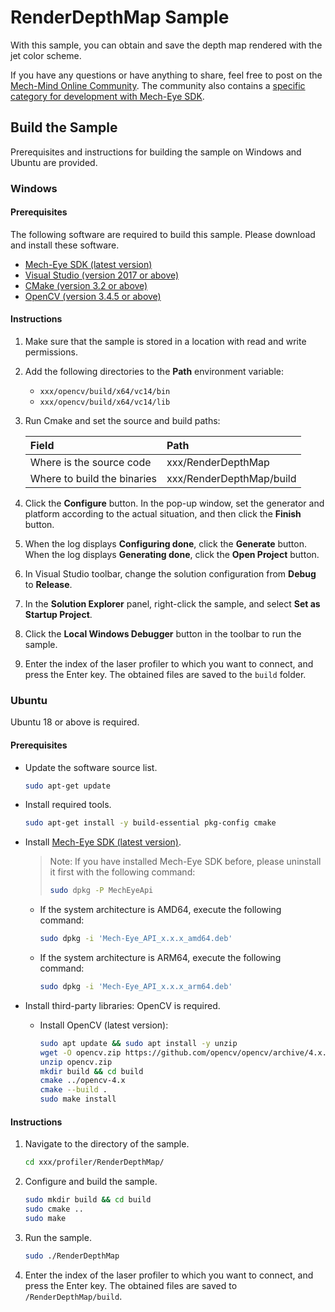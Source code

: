 # RenderDepthMap Sample

With this sample, you can obtain and save the depth map rendered with the jet color scheme.

If you have any questions or have anything to share, feel free to post on the [Mech-Mind Online Community](https://community.mech-mind.com/). The community also contains a [specific category for development with Mech-Eye SDK](https://community.mech-mind.com/c/mech-eye-sdk-development/19).

## Build the Sample

Prerequisites and instructions for building the sample on Windows and Ubuntu are provided.

### Windows

#### Prerequisites

The following software are required to build this sample. Please download and install these software.

* [Mech-Eye SDK (latest version)](https://downloads.mech-mind.com/?tab=tab-sdk)
* [Visual Studio (version 2017 or above)](https://visualstudio.microsoft.com/vs/community/)
* [CMake (version 3.2 or above)](https://cmake.org/download/)
* [OpenCV (version 3.4.5 or above)](https://opencv.org/releases/)

#### Instructions

1. Make sure that the sample is stored in a location with read and write permissions.
2. Add the following directories to the **Path** environment variable:

   * `xxx/opencv/build/x64/vc14/bin`
   * `xxx/opencv/build/x64/vc14/lib`

3. Run Cmake and set the source and build paths:

   | Field                       | Path                     |
   | :----                       | :----                    |
   | Where is the source code    | xxx/RenderDepthMap       |
   | Where to build the binaries | xxx/RenderDepthMap/build |

4. Click the **Configure** button. In the pop-up window, set the generator and platform according to the actual situation, and then click the **Finish** button.
5. When the log displays **Configuring done**, click the **Generate** button. When the log displays **Generating done**, click the **Open Project** button.
6. In Visual Studio toolbar, change the solution configuration from **Debug** to **Release**.
7. In the **Solution Explorer** panel, right-click the sample, and select **Set as Startup Project**.
8. Click the **Local Windows Debugger** button in the toolbar to run the sample.
9. Enter the index of the laser profiler to which you want to connect, and press the Enter key. The obtained files are saved to the `build` folder.

### Ubuntu

Ubuntu 18 or above is required.

#### Prerequisites

* Update the software source list.

  ```bash
  sudo apt-get update
  ```

* Install required tools.

  ```bash
  sudo apt-get install -y build-essential pkg-config cmake
  ```

* Install [Mech-Eye SDK (latest version)](https://downloads.mech-mind.com/?tab=tab-sdk).

  >Note: If you have installed Mech-Eye SDK before, please uninstall it first with the following command:
  >
  >```bash
  >sudo dpkg -P MechEyeApi
  >```

  * If the system architecture is AMD64, execute the following command:

    ```bash
    sudo dpkg -i 'Mech-Eye_API_x.x.x_amd64.deb'
    ```

  * If the system architecture is ARM64, execute the following command:

    ```bash
    sudo dpkg -i 'Mech-Eye_API_x.x.x_arm64.deb'
    ```

* Install third-party libraries: OpenCV is required.
  
  * Install OpenCV (latest version):

    ```bash
    sudo apt update && sudo apt install -y unzip
    wget -O opencv.zip https://github.com/opencv/opencv/archive/4.x.zip
    unzip opencv.zip
    mkdir build && cd build
    cmake ../opencv-4.x
    cmake --build .
    sudo make install
    ```

#### Instructions

1. Navigate to the directory of the sample.

   ```bash
   cd xxx/profiler/RenderDepthMap/
   ```

2. Configure and build the sample.

   ```bash
   sudo mkdir build && cd build
   sudo cmake ..
   sudo make
   ```

3. Run the sample.

   ```bash
   sudo ./RenderDepthMap
   ```

4. Enter the index of the laser profiler to which you want to connect, and press the Enter key. The obtained files are saved to `/RenderDepthMap/build`.
